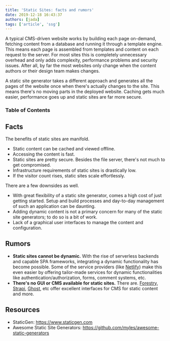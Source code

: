 ```yaml
---
title: 'Static Sites: facts and rumors'
date: 2019-12-18 16:43:37
authors: [jada]
tags: ['article', 'ssg']
---
```


A typical CMS-driven website works by building each page on-demand, fetching content from a database and running it through a template engine. This means each page is assembled from templates and content on each request to the server. For most sites this is completely unnecessary overhead and only adds complexity, performance problems and security issues. After all, by far the most websites only change when the content authors or their design team makes changes. 

A static site generator takes a different approach and generates all the pages of the website once when there's actually changes to the site. This means there's no moving parts in the deployed website. Caching gets much easier, performance goes up and static sites are far more secure.

### Table of Contents

## Facts

The benefits of static sites are manifold.
- Static content can be cached and viewed offline.
- Accessing the content is fast.
- Static sites are pretty secure. Besides the file server, there's not much to get compromised.
- Infrastructure requirements of static sites is drastically low.
- If the visitor count rises, static sites scale effortlessly.

There are a few downsides as well.
- With great flexibility of a static site generator, comes a high cost of just getting started. Setup and build processes and day-to-day management of such an application can be daunting.
- Adding dynamic content is not a primary concern for many of the static site generators; to do so is a bit of work.
- Lack of a graphical user interfaces to manage the content and configuration.

## Rumors

- **Static sites cannot be dynamic.** With the rise of serverless backends and capable SPA frameworks, integrating a dynamic functionality has become possible. Some of the service providers (like [Netlify](https://www.netlify.com/)) make this even easier by offering tailor-made services for dynamic functionalities like authentication/authorization, forms, comment systems, etc.
- **There's no GUI or CMS available for static sites.** There are. [Forestry](https://forestry.io/), [Strapi](https://strapi.io/), [Ghost](https://ghost.org/), etc offer excellent interfaces for CMS for static content and more.

## Resources

- StaticGen: <https://www.staticgen.com>
- Awesome Static Site Generators: <https://github.com/myles/awesome-static-generators>
